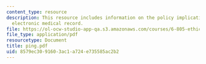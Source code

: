 ```yaml
---
content_type: resource
description: This resource includes information on the policy implications of a patient-controlled
  electronic medical record.
file: https://ol-ocw-studio-app-qa.s3.amazonaws.com/courses/6-805-ethics-and-the-law-on-the-electronic-frontier-fall-2005/8579ec3091603ac1a724e735585ac2b2_ping.pdf
file_type: application/pdf
resourcetype: Document
title: ping.pdf
uid: 8579ec30-9160-3ac1-a724-e735585ac2b2
---
```

